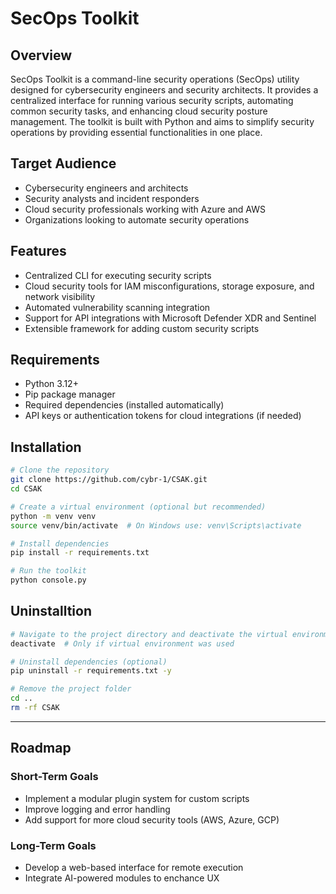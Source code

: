 # SecOps Toolkit

## Overview
SecOps Toolkit is a command-line security operations (SecOps) utility designed for cybersecurity engineers and security architects. It provides a centralized interface for running various security scripts, automating common security tasks, and enhancing cloud security posture management. The toolkit is built with Python and aims to simplify security operations by providing essential functionalities in one place.

## Target Audience
- Cybersecurity engineers and architects
- Security analysts and incident responders
- Cloud security professionals working with Azure and AWS
- Organizations looking to automate security operations

## Features
- Centralized CLI for executing security scripts
- Cloud security tools for IAM misconfigurations, storage exposure, and network visibility
- Automated vulnerability scanning integration
- Support for API integrations with Microsoft Defender XDR and Sentinel
- Extensible framework for adding custom security scripts

## Requirements
- Python 3.12+
- Pip package manager
- Required dependencies (installed automatically)
- API keys or authentication tokens for cloud integrations (if needed)

## Installation
```sh
# Clone the repository
git clone https://github.com/cybr-1/CSAK.git
cd CSAK

# Create a virtual environment (optional but recommended)
python -m venv venv
source venv/bin/activate  # On Windows use: venv\Scripts\activate

# Install dependencies
pip install -r requirements.txt

# Run the toolkit
python console.py
```

## Uninstalltion

```sh
# Navigate to the project directory and deactivate the virtual environment (if used)
deactivate  # Only if virtual environment was used

# Uninstall dependencies (optional)
pip uninstall -r requirements.txt -y

# Remove the project folder
cd ..
rm -rf CSAK
```

---

## Roadmap

### Short-Term Goals
- Implement a modular plugin system for custom scripts
- Improve logging and error handling
- Add support for more cloud security tools (AWS, Azure, GCP)

### Long-Term Goals
- Develop a web-based interface for remote execution
- Integrate AI-powered modules to enchance UX
